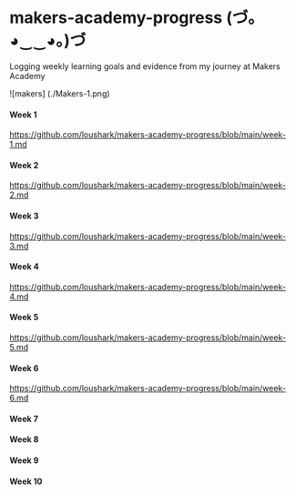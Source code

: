 # makers-academy-progress (づ｡◕‿‿◕｡)づ
Logging weekly learning goals and evidence from my journey at Makers Academy  

![makers] (./Makers-1.png)  

#### Week 1
https://github.com/loushark/makers-academy-progress/blob/main/week-1.md  

#### Week 2
https://github.com/loushark/makers-academy-progress/blob/main/week-2.md  

#### Week 3
https://github.com/loushark/makers-academy-progress/blob/main/week-3.md  

#### Week 4
https://github.com/loushark/makers-academy-progress/blob/main/week-4.md  

#### Week 5
https://github.com/loushark/makers-academy-progress/blob/main/week-5.md  

#### Week 6
https://github.com/loushark/makers-academy-progress/blob/main/week-6.md  

#### Week 7

#### Week 8

#### Week 9

#### Week 10
